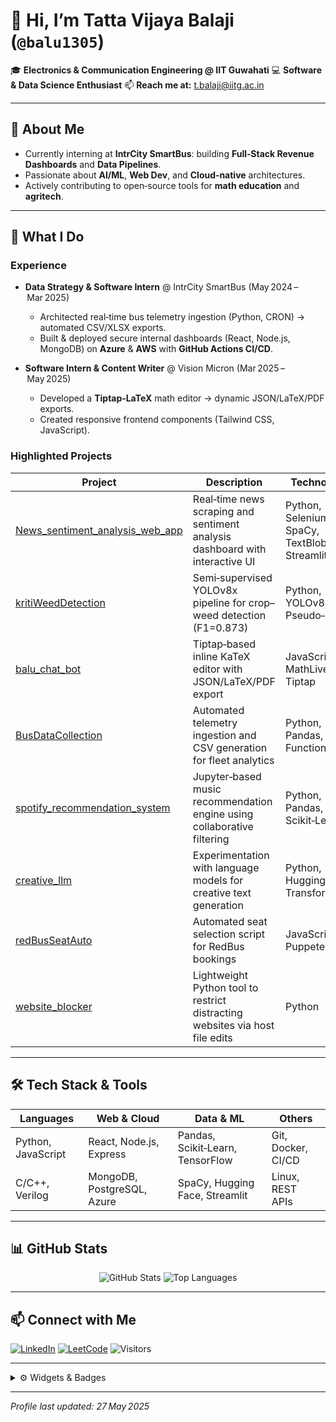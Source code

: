 <!--
Place this README.md in a repository named exactly `balu1305` (i.e., github.com/balu1305/balu1305)
-->

<!-- Hero banner: replace the URL with your own hosted tech-themed image -->

# 👋 Hi, I’m **Tatta Vijaya Balaji** (`@balu1305`)

🎓 **Electronics & Communication Engineering @ IIT Guwahati**
💻 **Software & Data Science Enthusiast**
📫 **Reach me at:** [t.balaji@iitg.ac.in](mailto:t.balaji@iitg.ac.in)

---

## 🔭 About Me

- Currently interning at **IntrCity SmartBus**: building **Full‑Stack Revenue Dashboards** and **Data Pipelines**.
- Passionate about **AI/ML**, **Web Dev**, and **Cloud‑native** architectures.
- Actively contributing to open‑source tools for **math education** and **agritech**.

---

## 🚀 What I Do

### **Experience**

- **Data Strategy & Software Intern** @ IntrCity SmartBus (May 2024 – Mar 2025)

  - Architected real‑time bus telemetry ingestion (Python, CRON) → automated CSV/XLSX exports.
  - Built & deployed secure internal dashboards (React, Node.js, MongoDB) on **Azure** & **AWS** with **GitHub Actions CI/CD**.

- **Software Intern & Content Writer** @ Vision Micron (Mar 2025 – May 2025)

  - Developed a **Tiptap‑LaTeX** math editor → dynamic JSON/LaTeX/PDF exports.
  - Created responsive frontend components (Tailwind CSS, JavaScript).

### **Highlighted Projects**

| Project                                                                                        | Description                                                                  | Technologies                                 |
| ---------------------------------------------------------------------------------------------- | ---------------------------------------------------------------------------- | -------------------------------------------- |
| [News_sentiment_analysis_web_app](https://github.com/balu1305/News_sentiment_analysis_web_app) | Real‑time news scraping and sentiment analysis dashboard with interactive UI | Python, Selenium, SpaCy, TextBlob, Streamlit |
| [kritiWeedDetection](https://github.com/balu1305/kritiWeedDetection)                           | Semi‑supervised YOLOv8x pipeline for crop–weed detection (F1=0.873)          | Python, YOLOv8, Pseudo‑labeling              |
| [balu_chat_bot](https://github.com/balu1305/balu_chat_bot)                                     | Tiptap‑based inline KaTeX editor with JSON/LaTeX/PDF export                  | JavaScript, MathLive, Tiptap                 |
| [BusDataCollection](https://github.com/balu1305/BusDataCollection)                             | Automated telemetry ingestion and CSV generation for fleet analytics         | Python, Pandas, Azure Functions              |
| [spotify_recommendation_system](https://github.com/balu1305/spotify_recommendation_system)     | Jupyter‑based music recommendation engine using collaborative filtering      | Python, Pandas, Scikit‑Learn                 |
| [creative_llm](https://github.com/balu1305/creative_llm)                                       | Experimentation with language models for creative text generation            | Python, Hugging Face Transformers            |
| [redBusSeatAuto](https://github.com/balu1305/redBusSeatAuto)                                   | Automated seat selection script for RedBus bookings                          | JavaScript, Puppeteer                        |
| [website_blocker](https://github.com/balu1305/website_blocker)                                 | Lightweight Python tool to restrict distracting websites via host file edits | Python                                       |

---

## 🛠️ Tech Stack & Tools

| Languages          | Web & Cloud                | Data & ML                        | Others             |
| ------------------ | -------------------------- | -------------------------------- | ------------------ |
| Python, JavaScript | React, Node.js, Express    | Pandas, Scikit‑Learn, TensorFlow | Git, Docker, CI/CD |
| C/C++, Verilog     | MongoDB, PostgreSQL, Azure | SpaCy, Hugging Face, Streamlit   | Linux, REST APIs   |

---

## 📊 GitHub Stats

<p align="center">
  <img src="https://github-readme-stats.vercel.app/api?username=balu1305&show_icons=true&theme=dark&hide_border=true" alt="GitHub Stats" />
  <img src="https://github-readme-stats.vercel.app/api/top-langs/?username=balu1305&layout=compact&theme=dark&hide_border=true" alt="Top Languages" />
</p>

---

## 📫 Connect with Me

[![LinkedIn](https://img.shields.io/badge/LinkedIn-VijayaBalaji-blue?logo=linkedin)](https://www.linkedin.com/in/vijayabalaji-tatta)
[![LeetCode](https://img.shields.io/badge/LeetCode-balu1305-orange?logo=leetcode)](https://leetcode.com/balu1305/)
![Visitors](https://visitor-badge.glitch.me/badge?page_id=balu1305)

---

<details>
  <summary>⚙️ Widgets & Badges</summary>

  <p align="center">
    <img src="https://raw.githubusercontent.com/rzashakeri/beautify-github-profile/master/spotify-data-card.svg" alt="Spotify Data" width="300"/>
    <img src="https://raw.githubusercontent.com/rzashakeri/beautify-github-profile/master/todoist-stat.png" alt="Todoist Stats" width="300"/>
  </p>

- 📊 **GitHub State Chart** <img src="https://raw.githubusercontent.com/rzashakeri/beautify-github-profile/master/state.png" alt="GitHub State" width="400"/>
- 🖥 **Terminal Animation** _(hover for fun)_ <img src="https://raw.githubusercontent.com/rzashakeri/beautify-github-profile/master/terminal.gif" alt="Terminal" width="400"/>
- 🚀 **Profile View Counter**
  ![Hits](https://raw.githubusercontent.com/rzashakeri/beautify-github-profile/master/cover-repo.jpg)

</details>

---

_Profile last updated: 27 May 2025_
